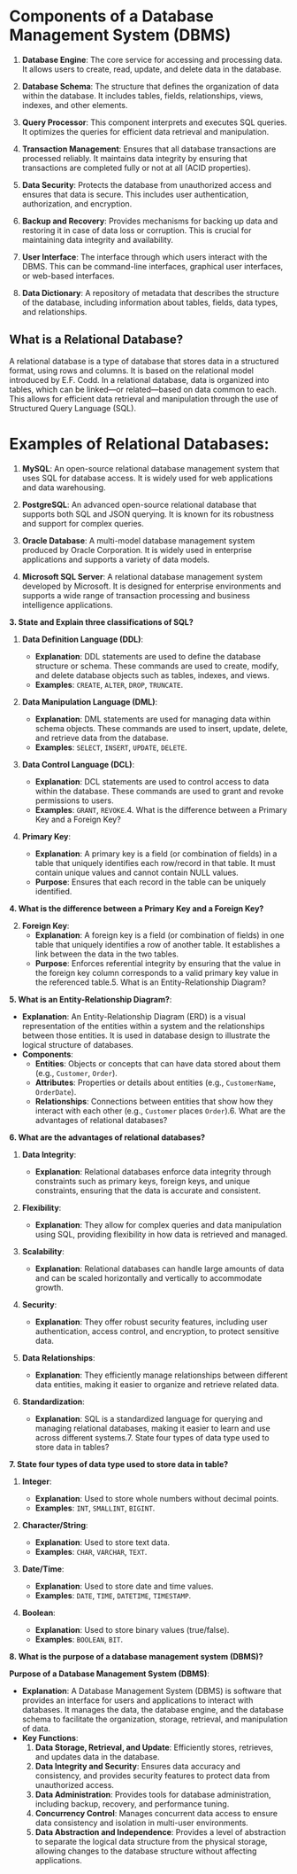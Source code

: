# Components of a Database Management System (DBMS)

1. **Database Engine**: The core service for accessing and processing data. It allows users to create, read, update, and delete data in the database.

2. **Database Schema**: The structure that defines the organization of data within the database. It includes tables, fields, relationships, views, indexes, and other elements.

3. **Query Processor**: This component interprets and executes SQL queries. It optimizes the queries for efficient data retrieval and manipulation.

4. **Transaction Management**: Ensures that all database transactions are processed reliably. It maintains data integrity by ensuring that transactions are completed fully or not at all (ACID properties).

5. **Data Security**: Protects the database from unauthorized access and ensures that data is secure. This includes user authentication, authorization, and encryption.

6. **Backup and Recovery**: Provides mechanisms for backing up data and restoring it in case of data loss or corruption. This is crucial for maintaining data integrity and availability.

7. **User Interface**: The interface through which users interact with the DBMS. This can be command-line interfaces, graphical user interfaces, or web-based interfaces.

8. **Data Dictionary**: A repository of metadata that describes the structure of the database, including information about tables, fields, data types, and relationships.


## What is a Relational Database?

A relational database is a type of database that stores data in a structured format, using rows and columns. It is based on the relational model introduced by E.F. Codd. In a relational database, data is organized into tables, which can be linked—or related—based on data common to each. This allows for efficient data retrieval and manipulation through the use of Structured Query Language (SQL).

# Examples of Relational Databases:
1. **MySQL**: An open-source relational database management system that uses SQL for database access. It is widely used for web applications and data warehousing.

2. **PostgreSQL**: An advanced open-source relational database that supports both SQL and JSON querying. It is known for its robustness and support for complex queries.

3. **Oracle Database**: A multi-model database management system produced by Oracle Corporation. It is widely used in enterprise applications and supports a variety of data models.

4. **Microsoft SQL Server**: A relational database management system developed by Microsoft. It is designed for enterprise environments and supports a wide range of transaction processing and business intelligence applications.

**3. State and Explain three classifications of SQL?**

1. **Data Definition Language (DDL)**:
   - **Explanation**: DDL statements are used to define the database structure or schema. These commands are used to create, modify, and delete database objects such as tables, indexes, and views.
   - **Examples**: `CREATE`, `ALTER`, `DROP`, `TRUNCATE`.

2. **Data Manipulation Language (DML)**:
   - **Explanation**: DML statements are used for managing data within schema objects. These commands are used to insert, update, delete, and retrieve data from the database.
   - **Examples**: `SELECT`, `INSERT`, `UPDATE`, `DELETE`.

3. **Data Control Language (DCL)**:
   - **Explanation**: DCL statements are used to control access to data within the database. These commands are used to grant and revoke permissions to users.
   - **Examples**: `GRANT`, `REVOKE`.4. What is the difference between a Primary Key and a Foreign Key?

1. **Primary Key**:
   - **Explanation**: A primary key is a field (or combination of fields) in a table that uniquely identifies each row/record in that table. It must contain unique values and cannot contain NULL values.
   - **Purpose**: Ensures that each record in the table can be uniquely identified.


**4. What is the difference between a Primary Key and a Foreign Key?**

2. **Foreign Key**:
   - **Explanation**: A foreign key is a field (or combination of fields) in one table that uniquely identifies a row of another table. It establishes a link between the data in the two tables.
   - **Purpose**: Enforces referential integrity by ensuring that the value in the foreign key column corresponds to a valid primary key value in the referenced table.5. What is an Entity-Relationship Diagram?

**5. What is an Entity-Relationship Diagram?**:

- **Explanation**: An Entity-Relationship Diagram (ERD) is a visual representation of the entities within a system and the relationships between those entities. It is used in database design to illustrate the logical structure of databases.
- **Components**:
  - **Entities**: Objects or concepts that can have data stored about them (e.g., `Customer`, `Order`).
  - **Attributes**: Properties or details about entities (e.g., `CustomerName`, `OrderDate`).
  - **Relationships**: Connections between entities that show how they interact with each other (e.g., `Customer` places `Order`).6. What are the advantages of relational databases?


**6. What are the advantages of relational databases?**

1. **Data Integrity**:
   - **Explanation**: Relational databases enforce data integrity through constraints such as primary keys, foreign keys, and unique constraints, ensuring that the data is accurate and consistent.

2. **Flexibility**:
   - **Explanation**: They allow for complex queries and data manipulation using SQL, providing flexibility in how data is retrieved and managed.

3. **Scalability**:
   - **Explanation**: Relational databases can handle large amounts of data and can be scaled horizontally and vertically to accommodate growth.

4. **Security**:
   - **Explanation**: They offer robust security features, including user authentication, access control, and encryption, to protect sensitive data.

5. **Data Relationships**:
   - **Explanation**: They efficiently manage relationships between different data entities, making it easier to organize and retrieve related data.

6. **Standardization**:
   - **Explanation**: SQL is a standardized language for querying and managing relational databases, making it easier to learn and use across different systems.7. State four types of data type used to store data in tables?


**7. State four types of data type used to store data in table?**

1. **Integer**:
   - **Explanation**: Used to store whole numbers without decimal points.
   - **Examples**: `INT`, `SMALLINT`, `BIGINT`.

2. **Character/String**:
   - **Explanation**: Used to store text data.
   - **Examples**: `CHAR`, `VARCHAR`, `TEXT`.

3. **Date/Time**:
   - **Explanation**: Used to store date and time values.
   - **Examples**: `DATE`, `TIME`, `DATETIME`, `TIMESTAMP`.

4. **Boolean**:
   - **Explanation**: Used to store binary values (true/false).
   - **Examples**: `BOOLEAN`, `BIT`.
   

**8. What is the purpose of a database management system (DBMS)?**

**Purpose of a Database Management System (DBMS)**:
- **Explanation**: A Database Management System (DBMS) is software that provides an interface for users and applications to interact with databases. It manages the data, the database engine, and the database schema to facilitate the organization, storage, retrieval, and manipulation of data.
- **Key Functions**:
  1. **Data Storage, Retrieval, and Update**: Efficiently stores, retrieves, and updates data in the database.
  2. **Data Integrity and Security**: Ensures data accuracy and consistency, and provides security features to protect data from unauthorized access.
  3. **Data Administration**: Provides tools for database administration, including backup, recovery, and performance tuning.
  4. **Concurrency Control**: Manages concurrent data access to ensure data consistency and isolation in multi-user environments.
  5. **Data Abstraction and Independence**: Provides a level of abstraction to separate the logical data structure from the physical storage, allowing changes to the database structure without affecting applications.